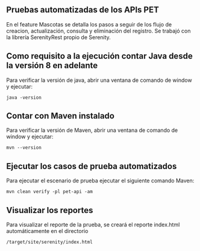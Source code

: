 ## Pruebas automatizadas de los APIs PET

En el feature Mascotas se detalla los pasos a seguir de los flujo de creacion, actualización, consulta y eliminación del registro. 
Se trabajó con la librería SerenityRest propio de Serenity.



## Como requisito a la ejecución contar Java desde la versión 8 en adelante

Para verificar la versión de java, abrir una ventana de comando de window y ejecutar:

    java -version 

## Contar con Maven instalado

Para verificar la versión de Maven, abrir una ventana de comando de window y ejecutar:

    mvn --version 

## Ejecutar los casos de prueba automatizados

Para ejecutar el escenario de prueba ejecutar el siguiente comando Maven:

    mvn clean verify -pl pet-api -am 
    
## Visualizar los reportes

Para visualizar el  reporte de la prueba, se creará el reporte index.html automáticamente en el directorio 

    /target/site/serenity/index.html

